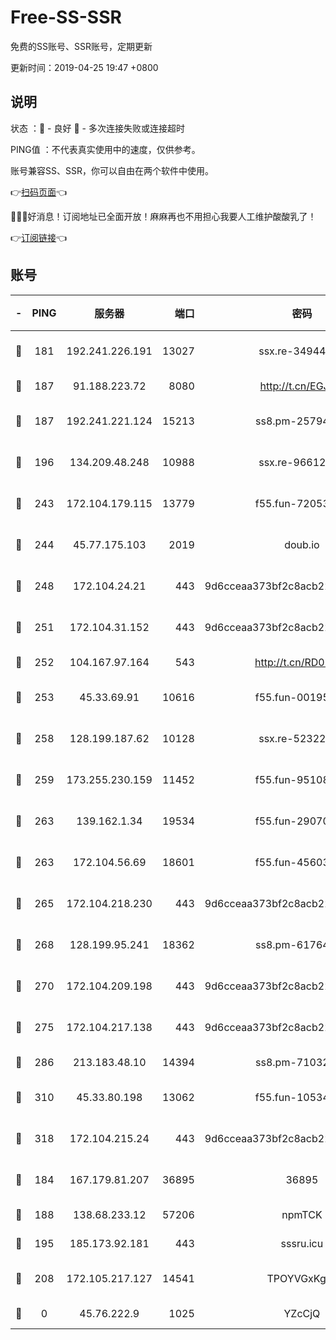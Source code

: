 # Free-SS-SSR

免费的SS账号、SSR账号，定期更新

更新时间：2019-04-25 19:47 +0800

## 说明

状态     ：🙂 - 良好 🙁 - 多次连接失败或连接超时

PING值   ：不代表真实使用中的速度，仅供参考。

账号兼容SS、SSR，你可以自由在两个软件中使用。

👉[扫码页面](https://liesauer.github.io/Free-SS-SSR/)👈

🎉🎉🎉好消息！订阅地址已全面开放！麻麻再也不用担心我要人工维护酸酸乳了！

👉[订阅链接](https://www.liesauer.net/yogurt/subscribe?ACCESS_TOKEN=DAYxR3mMaZAsaqUb)👈

## 账号

|-|PING|服务器|端口|密码|加密方式|区域|
|:----:|:----:|:-----:|-----:|:----:|:----:|:----:|
|🙂|181|192.241.226.191|13027|ssx.re-34944124|aes-256-cfb|US|
|🙂|187|91.188.223.72|8080|http://t.cn/EGJIyrl|rc4-md5|RU|
|🙂|187|192.241.221.124|15213|ss8.pm-25794804|aes-256-cfb|US|
|🙂|196|134.209.48.248|10988|ssx.re-96612266|aes-256-cfb|US|
|🙂|243|172.104.179.115|13779|f55.fun-72053902|aes-256-cfb|SG|
|🙂|244|45.77.175.103|2019|doub.io|aes-128-ctr|SG|
|🙂|248|172.104.24.21|443|9d6cceaa373bf2c8acb22e60b6a58be6|aes-256-cfb|US|
|🙂|251|172.104.31.152|443|9d6cceaa373bf2c8acb22e60b6a58be6|aes-256-cfb|US|
|🙂|252|104.167.97.164|543|http://t.cn/RD0D7sx|rc4-md5|CA|
|🙂|253|45.33.69.91|10616|f55.fun-00195736|aes-256-cfb|US|
|🙂|258|128.199.187.62|10128|ssx.re-52322038|aes-256-cfb|SG|
|🙂|259|173.255.230.159|11452|f55.fun-95108879|aes-256-cfb|US|
|🙂|263|139.162.1.34|19534|f55.fun-29070287|aes-256-cfb|SG|
|🙂|263|172.104.56.69|18601|f55.fun-45603382|aes-256-cfb|SG|
|🙂|265|172.104.218.230|443|9d6cceaa373bf2c8acb22e60b6a58be6|aes-256-cfb|US|
|🙂|268|128.199.95.241|18362|ss8.pm-61764632|aes-256-cfb|SG|
|🙂|270|172.104.209.198|443|9d6cceaa373bf2c8acb22e60b6a58be6|aes-256-cfb|US|
|🙂|275|172.104.217.138|443|9d6cceaa373bf2c8acb22e60b6a58be6|aes-256-cfb|US|
|🙂|286|213.183.48.10|14394|ss8.pm-71032456|rc4-md5|RU|
|🙂|310|45.33.80.198|13062|f55.fun-10534889|aes-256-cfb|US|
|🙂|318|172.104.215.24|443|9d6cceaa373bf2c8acb22e60b6a58be6|aes-256-cfb|US|
|🙂|184|167.179.81.207|36895|36895|aes-256-cfb|JP|
|🙂|188|138.68.233.12|57206|npmTCK|rc4-md5|US|
|🙂|195|185.173.92.181|443|sssru.icu|rc4-md5|RU|
|🙂|208|172.105.217.127|14541|TPOYVGxKglpi|aes-256-cfb|JP|
|🙁|0|45.76.222.9|1025|YZcCjQ|rc4-md5|JP|

